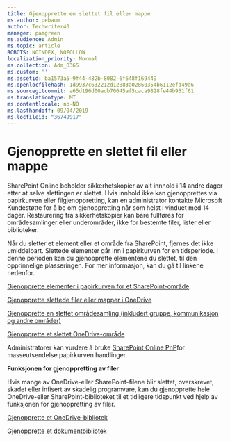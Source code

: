 ```yaml
---
title: Gjenopprette en slettet fil eller mappe
ms.author: pebaum
author: Techwriter40
manager: pamgreen
ms.audience: Admin
ms.topic: article
ROBOTS: NOINDEX, NOFOLLOW
localization_priority: Normal
ms.collection: Adm_O365
ms.custom: ''
ms.assetid: ba1573a5-9f44-482b-8082-6f648f169449
ms.openlocfilehash: 1d9937c632212d12883a02860354b6112efd49a6
ms.sourcegitcommit: a65d196d00adb70045af5caca9828fe44b951f61
ms.translationtype: MT
ms.contentlocale: nb-NO
ms.lasthandoff: 09/04/2019
ms.locfileid: "36749917"
---
```

# <a name="restore-a-deleted-file-or-folder"></a>Gjenopprette en slettet fil eller mappe

SharePoint Online beholder sikkerhetskopier av alt innhold i 14 andre dager etter at selve slettingen er slettet. Hvis innhold ikke kan gjenopprettes via papirkurven eller filgjenoppretting, kan en administrator kontakte Microsoft Kundestøtte for å be om gjenoppretting når som helst i vinduet med 14 dager. Restaurering fra sikkerhetskopier kan bare fullføres for områdesamlinger eller underområder, ikke for bestemte filer, lister eller biblioteker.

Når du sletter et element eller et område fra SharePoint, fjernes det ikke umiddelbart. Slettede elementer går inn i papirkurven for en tidsperiode. I denne perioden kan du gjenopprette elementene du slettet, til den opprinnelige plasseringen. For mer informasjon, kan du gå til linkene nedenfor.

[Gjenopprette elementer i papirkurven for et SharePoint-område](https://support.office.com/article/restore-deleted-items-from-the-site-collection-recycle-bin-5fa924ee-16d7-487b-9a0a-021b9062d14b).

[Gjenopprette slettede filer eller mapper i OneDrive](https://support.office.com/article/Restore-deleted-files-or-folders-in-OneDrive-949ada80-0026-4db3-a953-c99083e6a84f)

[Gjenopprette en slettet områdesamling (inkludert gruppe, kommunikasjon og andre områder)](https://docs.microsoft.com/sharepoint/restore-deleted-site-collection)

[Gjenopprette et slettet OneDrive-område](https://docs.microsoft.com/onedrive/restore-deleted-onedrive)

Administratorer kan vurdere å bruke [SharePoint Online PnP](https://docs.microsoft.com/powershell/sharepoint/sharepoint-pnp/sharepoint-pnp-cmdlets?view=sharepoint-ps)for masseutsendelse papirkurven handlinger.

**Funksjonen for gjenoppretting av filer**

Hvis mange av OneDrive-eller SharePoint-filene blir slettet, overskrevet, skadet eller infisert av skadelig programvare, kan du gjenopprette hele OneDrive-eller SharePoint-biblioteket til et tidligere tidspunkt ved hjelp av funksjonen for gjenoppretting av filer.

[Gjenopprette et OneDrive-bibliotek](https://support.office.com/article/restore-your-onedrive-fa231298-759d-41cf-bcd0-25ac53eb8a15)

[Gjenopprette et dokumentbibliotek](https://support.office.com/article/restore-a-document-library-317791c3-8bd0-4dfd-8254-3ca90883d39a)

